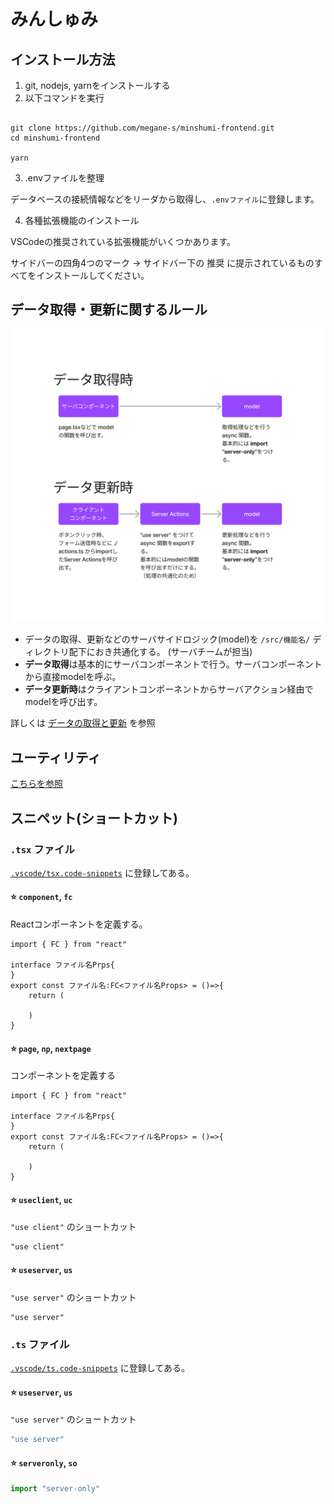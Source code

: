 
# みんしゅみ

## インストール方法

1. git, nodejs, yarnをインストールする
2. 以下コマンドを実行

```shell

git clone https://github.com/megane-s/minshumi-frontend.git
cd minshumi-frontend

yarn
```

3. .envファイルを整理

データベースの接続情報などをリーダから取得し、`.envファイル`に登録します。

4. 各種拡張機能のインストール

VSCodeの推奨されている拡張機能がいくつかあります。

サイドバーの四角4つのマーク → サイドバー下の 推奨 に提示されているものすべてをインストールしてください。

## データ取得・更新に関するルール

![アーキテクチャ](./doc/image/アーキテクチャ.png)

- データの取得、更新などのサーバサイドロジック(model)を `/src/機能名/` ディレクトリ配下におき共通化する。 (サーバチームが担当)
- **データ取得**は基本的にサーバコンポーネントで行う。サーバコンポーネントから直接modelを呼ぶ。
- **データ更新時**はクライアントコンポーネントからサーバアクション経由でmodelを呼び出す。

詳しくは [データの取得と更新](./doc/データの取得と更新.md) を参照

## ユーティリティ

[こちらを参照](./src/util/README.md)

## スニペット(ショートカット)

### `.tsx` ファイル

[`.vscode/tsx.code-snippets`](./vscode/tsx.code-snippets) に登録してある。

#### ⭐ `component`, `fc`

Reactコンポーネントを定義する。

```tsx
import { FC } from "react"

interface ファイル名Prps{
}
export const ファイル名:FC<ファイル名Props> = ()=>{
    return (

    )
}

```

#### ⭐ `page`, `np`, `nextpage`

コンポーネントを定義する

```tsx
import { FC } from "react"

interface ファイル名Prps{
}
export const ファイル名:FC<ファイル名Props> = ()=>{
    return (

    )
}

```


#### ⭐ `useclient`, `uc`

`"use client"` のショートカット

```tsx
"use client"

```

#### ⭐ `useserver`, `us`

`"use server"` のショートカット

```tsx
"use server"

```


### `.ts` ファイル

[`.vscode/ts.code-snippets`](./vscode/ts.code-snippets) に登録してある。

#### ⭐ `useserver`, `us`

`"use server"` のショートカット

```ts
"use server"

```

#### ⭐ `serveronly`, `so`

```ts
import "server-only"

```



